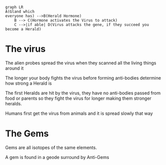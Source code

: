 ``` mermaid
graph LR
A(Gland which
everyone has) -->B(Herald Hormone)
    B --> C(Hormone activates the Virus to attack)
    C -->|if able| D(Virus attacks the gene, if they succeed you become a Herald)
```

# The virus

The alien probes spread the virus when they scanned all the living things around it

The longer your body fights the virus before forming anti-bodies determine how strong a Herald is

The first Heralds are hit by the virus, they have no anti-bodies passed from food or parents so they fight the virus for longer making them stronger heralds.

Humans first get the virus from animals and it is spread slowly that way

# The Gems

Gems are all isotopes of the same elements.

A gem is found in a geode surround by Anti-Gems
